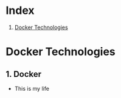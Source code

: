 # Index
1. [Docker Technologies](Docker-technologies)
# Docker Technologies
## 1. Docker
   * This is my life
